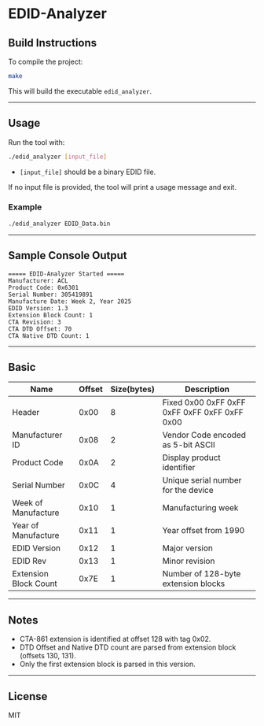 # EDID-Analyzer

## Build Instructions

To compile the project:

```bash
make
```

This will build the executable `edid_analyzer`.

---

## Usage

Run the tool with:

```bash
./edid_analyzer [input_file]
```

- `[input_file]` should be a binary EDID file.

If no input file is provided, the tool will print a usage message and exit.

### Example

```bash
./edid_analyzer EDID_Data.bin
```

---

## Sample Console Output

```plaintext
===== EDID-Analyzer Started =====
Manufacturer: ACL
Product Code: 0x6301
Serial Number: 305419891
Manufacture Date: Week 2, Year 2025
EDID Version: 1.3
Extension Block Count: 1
CTA Revision: 3
CTA DTD Offset: 70
CTA Native DTD Count: 1

```

---

## Basic
| Name                  | Offset    | Size(bytes) | Description                                     |
| --------------------- | --------- | ----------- | -------------------------------------------- |
| Header                | 0x00      | 8           | Fixed 0x00 0xFF 0xFF 0xFF 0xFF 0xFF 0xFF 0x00   |
| Manufacturer ID       | 0x08      | 2           | Vendor Code encoded as 5-bit ASCII             |
| Product Code          | 0x0A      | 2           | Display product identifier                     |
| Serial Number         | 0x0C      | 4           | Unique serial number for the device            |
| Week of Manufacture   | 0x10      | 1           | Manufacturing week                             |
| Year of Manufacture   | 0x11      | 1           | Year offset from 1990                          |
| EDID Version          | 0x12      | 1           | Major version                                  |
| EDID Rev              | 0x13      | 1           | Minor revision                                 |
| Extension Block Count | 0x7E      | 1           | Number of 128-byte extension blocks            |

---

## Notes
- CTA-861 extension is identified at offset 128 with tag 0x02.
- DTD Offset and Native DTD count are parsed from extension block (offsets 130, 131).
- Only the first extension block is parsed in this version.

---

## License
MIT